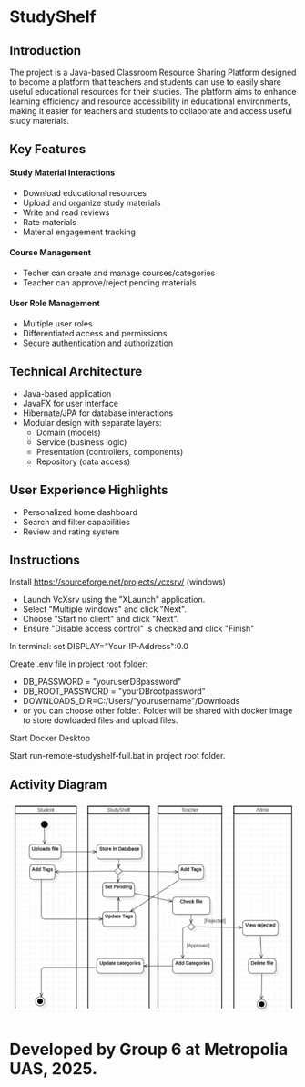 # StudyShelf
## Introduction
The project is a Java-based Classroom Resource Sharing Platform designed to become 
a platform that teachers and students can use to easily share useful educational resources for their studies.
The platform aims to enhance learning efficiency and resource accessibility in educational environments,
making it easier for teachers and students to collaborate and access useful study materials.  

## Key Features

#### Study Material Interactions

   - Download educational resources
   - Upload and organize study materials
   - Write and read reviews
   - Rate materials
   - Material engagement tracking

#### Course Management

   - Techer can create and manage courses/categories
   - Teacher can approve/reject pending materials

#### User Role Management

   - Multiple user roles
   - Differentiated access and permissions
   - Secure authentication and authorization

## Technical Architecture

 - Java-based application
 - JavaFX for user interface
 - Hibernate/JPA for database interactions
 - Modular design with separate layers:
   - Domain (models)
   - Service (business logic)
   - Presentation (controllers, components)
   - Repository (data access)
   

## User Experience Highlights
 - Personalized home dashboard
 - Search and filter capabilities
 - Review and rating system
 
  
## Instructions

Install https://sourceforge.net/projects/vcxsrv/ (windows)
- Launch VcXsrv using the "XLaunch" application.
- Select "Multiple windows" and click "Next".
- Choose "Start no client" and click "Next".
- Ensure "Disable access control" is checked and click "Finish"

In terminal: set DISPLAY="Your-IP-Address":0.0

Create .env file in project root folder:

- DB_PASSWORD = "youruserDBpassword"  
- DB_ROOT_PASSWORD = "yourDBrootpassword"  
- DOWNLOADS_DIR=C:/Users/"yourusername"/Downloads  
- or you can choose other folder. Folder will be shared with docker image to store dowloaded files and upload files.  


Start Docker Desktop  
 
Start run-remote-studyshelf-full.bat in project root folder.

## Activity Diagram

<img src="documents/ActivityDiagram.png" alt="StudyShelf Activity Diagram" width="600">

Developed by Group 6 at Metropolia UAS, 2025.
=

